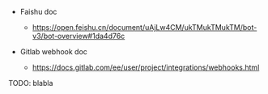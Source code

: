 
- Faishu doc
  - https://open.feishu.cn/document/uAjLw4CM/ukTMukTMukTM/bot-v3/bot-overview#1da4d76c

- Gitlab webhook doc
  - https://docs.gitlab.com/ee/user/project/integrations/webhooks.html


TODO: blabla